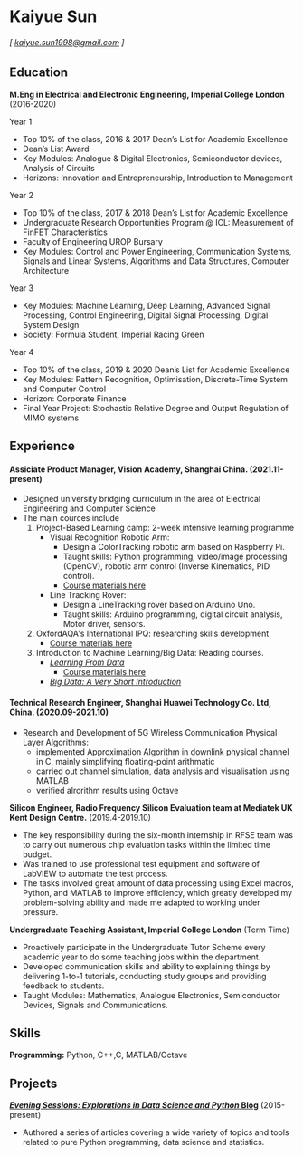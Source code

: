 # Kaiyue Sun


###### [ kaiyue.sun1998@gmail.com ]


## Education

**M.Eng in Electrical and Electronic Engineering, Imperial College London** (2016-2020)

Year 1
- Top 10% of the class, 2016 & 2017 Dean’s List for Academic Excellence
- Dean’s List Award
- Key Modules: Analogue & Digital Electronics, Semiconductor devices, Analysis of Circuits
- Horizons: Innovation and Entrepreneurship, Introduction to Management

Year 2
- Top 10% of the class, 2017 & 2018 Dean’s List for Academic Excellence
- Undergraduate Research Opportunities Program @ ICL: Measurement of FinFET Characteristics
- Faculty of Engineering UROP Bursary 
- Key Modules: Control and Power Engineering, Communication Systems, Signals and Linear Systems, Algorithms and Data Structures, Computer Architecture

Year 3
- Key Modules: Machine Learning, Deep Learning, Advanced Signal Processing, Control Engineering, Digital Signal Processing, Digital System Design
- Society: Formula Student, Imperial Racing Green

Year 4
- Top 10% of the class, 2019 & 2020 Dean’s List for Academic Excellence
- Key Modules: Pattern Recognition, Optimisation, Discrete-Time System and Computer Control
- Horizon: Corporate Finance
- Final Year Project: Stochastic Relative Degree and Output Regulation of MIMO systems


Experience
---------
#### **Assiciate Product Manager, Vision Academy, Shanghai China.** (2021.11-present)

- Designed university bridging curriculum in the area of Electrical Engineering and Computer Science 
- The main cources include
  1. Project-Based Learning camp: 2-week intensive learning programme
     - Visual Recognition Robotic Arm: 
        - Design a ColorTracking robotic arm based on Raspberry Pi. 
        - Taught skills: Python programming, video/image processing (OpenCV), robotic arm control (Inverse Kinematics, PID control). 
        - [Course materials here]()
     - Line Tracking Rover: 
        - Design a LineTracking rover based on Arduino Uno. 
        - Taught skills: Arduino programming, digital circuit analysis, Motor driver, sensors.
  2. OxfordAQA's International IPQ: researching skills development
     - [Course materials here]() 
  4. Introduction to Machine Learning/Big Data: Reading courses. 
     - [_Learning From Data_](https://work.caltech.edu/textbook.html)
        - [Course materials here]() 
     - [_Big Data: A Very Short Introduction_](https://www.amazon.com/Big-Data-Short-Introduction-Introductions/dp/0198779577)

#### **Technical Research Engineer, Shanghai Huawei Technology Co. Ltd, China.** (2020.09-2021.10)
- Research and Development of 5G Wireless Communication Physical Layer Algorithms: 
  - implemented Approximation Algorithm in downlink physical channel in C, mainly simplifying floating-point arithmatic 
  - carried out channel simulation, data analysis and visualisation using MATLAB
  - verified alrorithm results using Octave 

**Silicon Engineer, Radio Frequency Silicon Evaluation team at Mediatek UK Kent Design Centre.** (2019.4-2019.10)

- The key responsibility during the six-month internship in RFSE team was to carry out numerous chip evaluation tasks within the limited time budget. 
- Was trained to use professional test equipment and software of LabVIEW to automate the test process. 
- The tasks involved great amount of data processing using Excel macros, Python, and MATLAB to improve efficiency, which greatly developed my problem-solving ability and made me adapted to working under pressure.

**Undergraduate Teaching Assistant, Imperial College London** (Term Time)

- Proactively participate in the Undergraduate Tutor Scheme every academic year to do some teaching jobs within the department. 
- Developed communication skills and ability to explaining things by delivering 1-to-1 tutorials, conducting study groups and providing feedback to students. 
- Taught Modules: Mathematics, Analogue Electronics, Semiconductor Devices, Signals and Communications.

Skills
------
**Programming:** Python, C++,C, MATLAB/Octave

Projects
--------
**[*Evening Sessions: Explorations in Data Science and Python* Blog](http://sdsawtelle.github.io/blog/output/index.html)** (2015-present)

- Authored a series of articles covering a wide variety of topics and tools related to pure Python programming, data science and statistics.  
